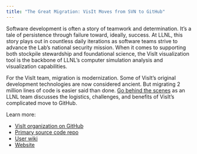 ```yaml
---
title: "The Great Migration: VisIt Moves from SVN to GitHub"
---
```


Software development is often a story of teamwork and determination. It’s a tale of persistence through failure toward, ideally, success. At LLNL, this story plays out in countless daily iterations as software teams strive to advance the Lab’s national security mission. When it comes to supporting both stockpile stewardship and foundational science, the VisIt visualization tool is the backbone of LLNL’s computer simulation analysis and visualization capabilities.

For the VisIt team, migration is modernization. Some of VisIt’s original development technologies are now considered ancient. But migrating 2 million lines of code is easier said than done. [Go behind the scenes](https://computing.llnl.gov/newsroom/great-migration-visit-moves-subversion-github) as an LLNL team discusses the logistics, challenges, and benefits of VisIt’s complicated move to GitHub. 

Learn more:
- [VisIt organization on GitHub](https://github.com/visit-dav)
- [Primary source code repo](https://github.com/visit-dav/visit)
- [User wiki](https://www.visitusers.org/index.php?title=Main_Page)
- [Website](https://wci.llnl.gov/simulation/computer-codes/visit/)
